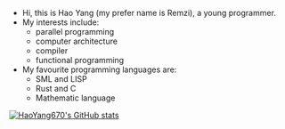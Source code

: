 - Hi, this is Hao Yang (my prefer name is Remzi), a young programmer. 
- My interests include:
  - parallel programming
  - computer architecture
  - compiler
  - functional programming
- My favourite programming languages are:
  - SML and LISP
  - Rust and C
  - Mathematic language

[![HaoYang670's GitHub stats](https://github-readme-stats.vercel.app/api?username=HaoYang670)](https://github.com/HaoYang670/github-readme-stats)

